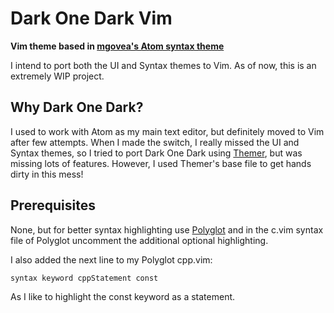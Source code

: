 # Dark One Dark Vim

**Vim theme based in [mgovea's Atom syntax theme](https://github.com/mgovea/dark-one-dark-syntax)**

I intend to port both the UI and Syntax themes to Vim.
As of now, this is an extremely WIP project.

## Why Dark One Dark?

I used to work with Atom as my main text editor, but definitely moved to Vim after few attempts.
When I made the switch, I really missed the UI and Syntax themes, so I tried to port Dark One Dark using [Themer](https://themer.dev), but was missing lots of features.
However, I used Themer's base file to get hands dirty in this mess!

## Prerequisites

None, but for better syntax highlighting use [Polyglot](https://github.com/sheerun/vim-polyglot) and in the c.vim syntax file of Polyglot uncomment the additional optional highlighting.

I also added the next line to my Polyglot cpp.vim:

```
syntax keyword cppStatement const

```

As I like to highlight the const keyword as a statement.
